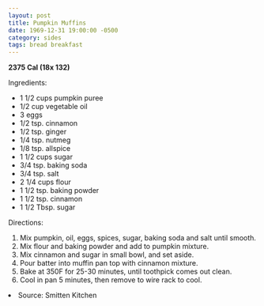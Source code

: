 ```yaml
---
layout: post
title: Pumpkin Muffins
date: 1969-12-31 19:00:00 -0500
category: sides
tags: bread breakfast
---
```

<b>2375 Cal (18x 132)</b>
<p>Ingredients:</p><ul>
<li>1 1/2 cups	pumpkin puree</li>
<li>1/2 cup	vegetable oil</li>
<li>3	eggs</li>
<li>1/2 tsp.	cinnamon</li>
<li>1/2 tsp.	ginger</li>
<li>1/4 tsp.	nutmeg</li>
<li>1/8 tsp.	allspice</li>
<li>1 1/2 cups	sugar</li>
<li>3/4 tsp.	baking soda</li>
<li>3/4 tsp.	salt</li>
<li>2 1/4 cups	flour</li>
<li>1 1/2 tsp.	baking powder</li>
<li>1 1/2 tsp.	cinnamon</li>
<li>1 1/2 Tbsp.	sugar</li>
</ul>
<p>Directions:</p>
<ol>
<li>Mix pumpkin, oil, eggs, spices, sugar, baking soda and salt until smooth.</li>
<li>Mix flour and baking powder and add to pumpkin mixture.</li>
<li>Mix cinnamon and sugar in small bowl, and set aside.</li>
<li>Pour batter into muffin pan top with cinnamon mixture.</li>
<li>Bake at 350F for 25-30 minutes, until toothpick comes out clean.</li>
<li>Cool in pan 5 minutes, then remove to wire rack to cool.</li>
</ol>
<li>Source: Smitten Kitchen </li>
